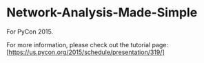 Network-Analysis-Made-Simple
============================

For PyCon 2015. 

For more information, please check out the tutorial page: [https://us.pycon.org/2015/schedule/presentation/319/]
